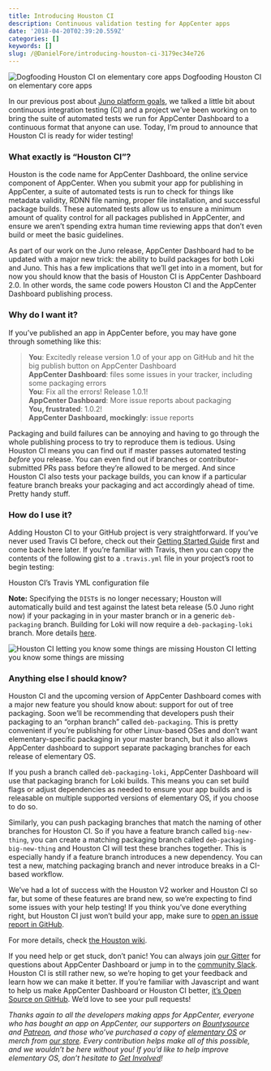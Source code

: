```yaml
---
title: Introducing Houston CI
description: Continuous validation testing for AppCenter apps
date: '2018-04-20T02:39:20.559Z'
categories: []
keywords: []
slug: /@DanielFore/introducing-houston-ci-3179ec34e726
---
```


![Dogfooding Houston CI on elementary core apps](https://cdn-images-1.medium.com/max/800/1*BXWtlAR-1MK750SRVtFlZw@2x.png)
Dogfooding Houston CI on elementary core apps

In our previous post about [Juno platform goals](https://medium.com/elementaryos/building-the-next-generation-of-apps-81234cc21a8a), we talked a little bit about continuous integration testing (CI) and a project we’ve been working on to bring the suite of automated tests we run for AppCenter Dashboard to a continuous format that anyone can use. Today, I’m proud to announce that Houston CI is ready for wider testing!

### What exactly is “Houston CI”?

Houston is the code name for AppCenter Dashboard, the online service component of AppCenter. When you submit your app for publishing in AppCenter, a suite of automated tests is run to check for things like metadata validity, RDNN file naming, proper file installation, and successful package builds. These automated tests allow us to ensure a minimum amount of quality control for all packages published in AppCenter, and ensure we aren’t spending extra human time reviewing apps that don’t even build or meet the basic guidelines.

As part of our work on the Juno release, AppCenter Dashboard had to be updated with a major new trick: the ability to build packages for both Loki and Juno. This has a few implications that we’ll get into in a moment, but for now you should know that the basis of Houston CI is AppCenter Dashboard 2.0. In other words, the same code powers Houston CI and the AppCenter Dashboard publishing process.

### Why do I want it?

If you’ve published an app in AppCenter before, you may have gone through something like this:

> **You**: Excitedly release version 1.0 of your app on GitHub and hit the big publish button on AppCenter Dashboard  
> **AppCenter Dashboard**: files some issues in your tracker, including some packaging errors  
> **You**: Fix all the errors! Release 1.0.1!  
> **AppCenter Dashboard**: More issue reports about packaging  
> **You, frustrated**: 1.0.2!  
> **AppCenter Dashboard, mockingly**: issue reports

Packaging and build failures can be annoying and having to go through the whole publishing process to try to reproduce them is tedious. Using Houston CI means you can find out if master passes automated testing _before_ you release. You can even find out if branches or contributor-submitted PRs pass before they’re allowed to be merged. And since Houston CI also tests your package builds, you can know if a particular feature branch breaks your packaging and act accordingly ahead of time. Pretty handy stuff.

### How do I use it?

Adding Houston CI to your GitHub project is very straightforward. If you’ve never used Travis CI before, check out their [Getting Started Guide](https://docs.travis-ci.com/user/getting-started/) first and come back here later. If you’re familiar with Travis, then you can copy the contents of the following gist to a `.travis.yml` file in your project’s root to begin testing:

Houston CI’s Travis YML configuration file

**Note:** Specifying the `DIST`s is no longer necessary; Houston will automatically build and test against the latest beta release (5.0 Juno right now) if your packaging in in your master branch or in a generic `deb-packaging` branch. Building for Loki will now require a `deb-packaging-loki` branch. More details [here](https://medium.com/elementaryos/developer-tips-updating-your-apps-for-juno-453c07a5b3a7).

![Houston CI letting you know some things are missing](https://cdn-images-1.medium.com/max/800/1*kn5vWpCMRwOpkdV_snfLlA.png)
Houston CI letting you know some things are missing

### Anything else I should know?

Houston CI and the upcoming version of AppCenter Dashboard comes with a major new feature you should know about: support for out of tree packaging. Soon we’ll be recommending that developers push their packaging to an “orphan branch” called `deb-packaging`. This is pretty convenient if you’re publishing for other Linux-based OSes and don’t want elementary-specific packaging in your master branch, but it also allows AppCenter dashboard to support separate packaging branches for each release of elementary OS.

If you push a branch called `deb-packaging-loki`, AppCenter Dashboard will use that packaging branch for Loki builds. This means you can set build flags or adjust dependencies as needed to ensure your app builds and is releasable on multiple supported versions of elementary OS, if you choose to do so.

Similarly, you can push packaging branches that match the naming of other branches for Houston CI. So if you have a feature branch called `big-new-thing`, you can create a matching packaging branch called `deb-packaging-big-new-thing` and Houston CI will test these branches together. This is especially handy if a feature branch introduces a new dependency. You can test a new, matching packaging branch and never introduce breaks in a CI-based workflow.

We’ve had a lot of success with the Houston V2 worker and Houston CI so far, but some of these features are brand new, so we’re expecting to find some issues with your help testing! If you think you’ve done everything right, but Houston CI just won’t build your app, make sure to [open an issue report in GitHub](https://github.com/elementary/houston/issues).

For more details, check [the Houston wiki](https://github.com/elementary/houston/wiki/Continuous-Integration).

If you need help or get stuck, don’t panic! You can always join [our Gitter](https://gitter.im/elementary/houston) for questions about AppCenter Dashboard or jump in to the [community Slack](https://elementarycommunity.slack.com/join/shared_invite/enQtMjg3NTExNDIwOTQ1LWExZjEzZGE4YjY4MjUwMTQ1MTVjZDJlNTFhNGRlN2FmZmUxNjhmZTI1YmNmZjQ0ODMxYzcwZTI1OTVlMTQyNWI). Houston CI is still rather new, so we’re hoping to get your feedback and learn how we can make it better. If you’re familiar with Javascript and want to help us make AppCenter Dashboard or Houston CI better, [it’s Open Source on GitHub](https://github.com/elementary/houston). We’d love to see your pull requests!

_Thanks again to all the developers making apps for AppCenter, everyone who has bought an app on AppCenter, our supporters on_ [_Bountysource_](https://salt.bountysource.com/teams/elementary) _and_ [_Patreon_](https://www.patreon.com/elementary)_, and those who’ve purchased a copy of_ [_elementary OS_](https://elementary.io/) _or merch from_ [_our store_](https://elementary.io/store/)_. Every contribution helps make all of this possible, and we wouldn’t be here without you! If you’d like to help improve elementary OS, don’t hesitate to_ [_Get Involved_](https://elementary.io/get-involved)_!_